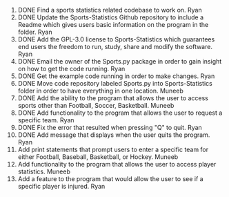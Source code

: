 1. DONE Find a sports statistics related codebase to work on. Ryan
1. DONE Update the Sports-Statistics Github repository to include a Readme which gives users basic information on the program in the folder. Ryan
1. DONE Add the GPL-3.0 license to Sports-Statistics which guarantees end users the freedom to run, study, share and modify the software. Ryan 
1. DONE Email the owner of the Sports.py package in order to gain insight on how to get the code running. Ryan
1. DONE Get the example code running in order to make changes. Ryan
1. DONE Move code repository labeled Sports.py into Sports-Statistics folder in order to have everything in one location. Muneeb
1. DONE Add the ability to the program that allows the user to access sports other than Football, Soccer, Basketball. Muneeb
1. DONE Add functionality to the program that allows the user to request a specific team. Ryan
1. DONE Fix the error that resulted when pressing "Q" to quit. Ryan
1. DONE Add message that displays when the user quits the program. Ryan
1. Add print statements that prompt users to enter a specific team for either Football, Baseball, Basketball, or Hockey. Muneeb
1. Add functionality to the program that allows the user to access player statistics. Muneeb
1. Add a feature to the program that would allow the user to see if a specific player is injured. Ryan




